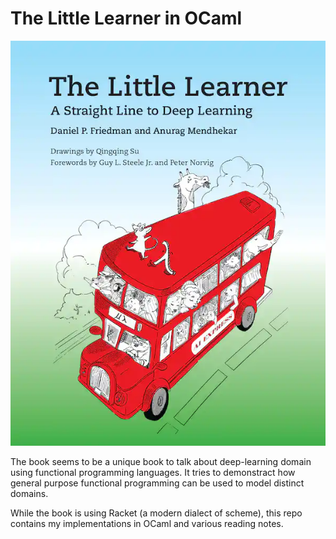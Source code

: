 # The Little Learner in OCaml

![](images/cover.png)

The book seems to be a unique book to talk about deep-learning domain using functional programming languages. It tries to demonstract how general purpose functional programming can be used to model distinct domains.

While the book is using Racket (a modern dialect of scheme), this repo contains my implementations in OCaml and various reading notes.
